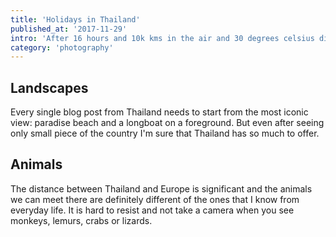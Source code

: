 ```yaml
---
title: 'Holidays in Thailand'
published_at: '2017-11-29'
intro: 'After 16 hours and 10k kms in the air and 30 degrees celsius difference in the temperature, we have landed in Thailand. During two weeks we have seen north, center and south of the country, relaxing and taking photos.'
category: 'photography'
---
```


## Landscapes

Every single blog post from Thailand needs to start from the most iconic view: paradise beach and a longboat on a foreground. But even after seeing only small piece of the country I'm sure that Thailand has so much to offer.

<photo-lazy src="https://lukaszrados.pl/upload/stories/tajlandia/176.jpg" padding-bottom="66.666"></photo-lazy>

<photo-lazy src="https://lukaszrados.pl/upload/stories/tajlandia/177.jpg" padding-bottom="66.666"></photo-lazy>

<photo-lazy src="https://lukaszrados.pl/upload/stories/tajlandia/178.jpg" padding-bottom="66.666"></photo-lazy>

<photo-lazy src="https://lukaszrados.pl/upload/stories/tajlandia/179.jpg" padding-bottom="66.666"></photo-lazy>

<photo-lazy src="https://lukaszrados.pl/upload/stories/tajlandia/180.jpg" padding-bottom="66.666"></photo-lazy>

<photo-lazy src="https://lukaszrados.pl/upload/stories/tajlandia/181.jpg" padding-bottom="66.666"></photo-lazy>

<photo-lazy src="https://lukaszrados.pl/upload/stories/tajlandia/182.jpg" padding-bottom="66.666"></photo-lazy>

<photo-lazy src="https://lukaszrados.pl/upload/stories/tajlandia/183.jpg" padding-bottom="66.666"></photo-lazy>

<photo-lazy src="https://lukaszrados.pl/upload/stories/tajlandia/184.jpg" padding-bottom="66.666"></photo-lazy>

<photo-lazy src="https://lukaszrados.pl/upload/stories/tajlandia/185.jpg" padding-bottom="66.666"></photo-lazy>

<photo-lazy src="https://lukaszrados.pl/upload/stories/tajlandia/186.jpg" padding-bottom="66.666"></photo-lazy>

<photo-lazy src="https://lukaszrados.pl/upload/stories/tajlandia/187.jpg" padding-bottom="66.666"></photo-lazy>

## Animals

The distance between Thailand and Europe is significant and the animals we can meet there are definitely different of the ones that I know from everyday life. It is hard to resist and not take a camera when you see monkeys, lemurs, crabs or lizards.

<photo-lazy src="https://lukaszrados.pl/upload/stories/tajlandia/190.jpg" padding-bottom="66.666"></photo-lazy>

<photo-lazy src="https://lukaszrados.pl/upload/stories/tajlandia/191.jpg" padding-bottom="150"></photo-lazy>

<photo-lazy src="https://lukaszrados.pl/upload/stories/tajlandia/192.jpg" padding-bottom="150"></photo-lazy>

<photo-lazy src="https://lukaszrados.pl/upload/stories/tajlandia/193.jpg" padding-bottom="150"></photo-lazy>

<photo-lazy src="https://lukaszrados.pl/upload/stories/tajlandia/194.jpg" padding-bottom="150"></photo-lazy>

<photo-lazy src="https://lukaszrados.pl/upload/stories/tajlandia/195.jpg" padding-bottom="150"></photo-lazy>

<photo-lazy src="https://lukaszrados.pl/upload/stories/tajlandia/196.jpg" padding-bottom="150"></photo-lazy>

<photo-lazy src="https://lukaszrados.pl/upload/stories/tajlandia/197.jpg" padding-bottom="66.666"></photo-lazy>

<photo-lazy src="https://lukaszrados.pl/upload/stories/tajlandia/198.jpg" padding-bottom="66.666"></photo-lazy>

<photo-lazy src="https://lukaszrados.pl/upload/stories/tajlandia/199.jpg" padding-bottom="66.666"></photo-lazy>

<photo-lazy src="https://lukaszrados.pl/upload/stories/tajlandia/200.jpg" padding-bottom="66.666"></photo-lazy>

<photo-lazy src="https://lukaszrados.pl/upload/stories/tajlandia/201.jpg" padding-bottom="66.666"></photo-lazy>

<photo-lazy src="https://lukaszrados.pl/upload/stories/tajlandia/203.jpg" padding-bottom="66.666"></photo-lazy>
